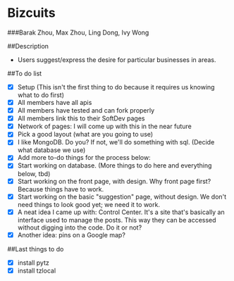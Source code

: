 Bizcuits 
========
###Barak Zhou, Max Zhou, Ling Dong, Ivy Wong

##Description
- Users suggest/express the desire for particular businesses in areas.

##To do list
- [x] Setup (This isn't the first thing to do because it requires us knowing what to do first)
 - [x] All members have all apis
 - [x] All members have tested and can fork properly
- [x] All members link this to their SoftDev pages
- [x] Network of pages: I will come up with this in the near future
- [x] Pick a good layout (what are you going to use)
- [x] I like MongoDB. Do you? If not, we'll do something with sql. (Decide what database we use)
- [x] Add more to-do things for the process below:
- [x] Start working on database. (More things to do here and everything below, tbd)
- [x] Start working on the front page, with design. Why front page first? Because things have to work.
- [x] Start working on the basic "suggestion" page, without design. We don't need things to look good yet; we need it to work.
- [x] A neat idea I came up with: Control Center. It's a site that's basically an interface used to manage the posts. This way they can be accessed without digging into the code. Do it or not?
- [x] Another idea: pins on a Google map?

##Last things to do
- [x] install pytz
- [x] install tzlocal
